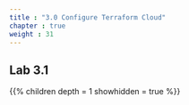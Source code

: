 ```yaml
---
title : "3.0 Configure Terraform Cloud"
chapter : true
weight : 31
---
```



## Lab 3.1

{{% children depth = 1 showhidden = true %}}